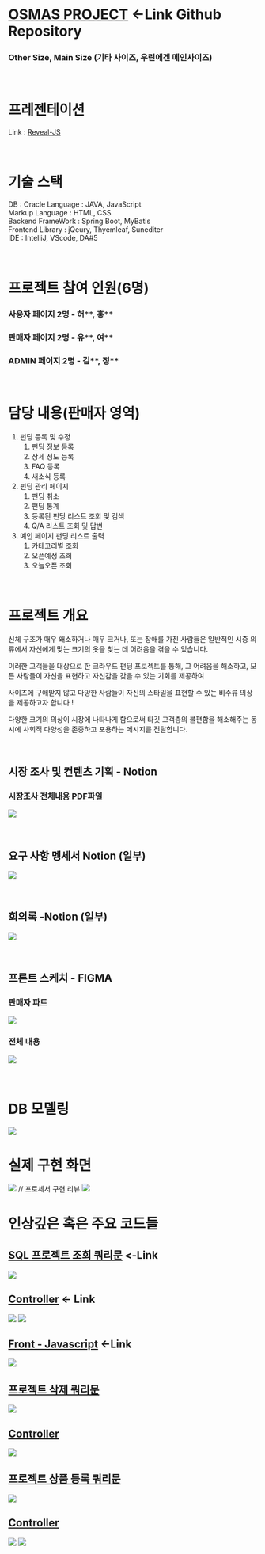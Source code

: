 # [OSMAS PROJECT](https://github.com/i-DLE1/OSMASbySpringBoot) <-Link Github Repository

### Other Size, Main Size (기타 사이즈, 우린에겐 메인사이즈)

<br>

# 프레젠테이션
Link : [Reveal-JS](https://yoosc89.github.io/DevStudy/Project/OSMAS/presentation/)

<br>

# 기술 스택
DB : Oracle
Language : JAVA, JavaScript  
Markup Language : HTML, CSS  
Backend FrameWork : Spring Boot, MyBatis  
Frontend Library : jQeury, Thyemleaf, Sunediter  
IDE : IntelliJ, VScode, DA#5


<br>

# 프로젝트 참여 인원(6명)
### 사용자 페이지 2명 - 허**, 홍**
### 판매자 페이지 2명 - 유**, 여** 
### ADMIN 페이지 2명 - 김**, 정**

<br>

# 담당 내용(판매자 영역)
1. 펀딩 등록 및 수정
   1. 펀딩 정보 등록
   2. 상세 정도 등록
   3. FAQ 등록
   4. 새소식 등록  
2. 펀딩 관리 페이지
   1. 펀딩 취소
   2. 펀딩 통계
   3. 등록된 펀딩 리스트 조회 및 검색
   4. Q/A 리스트 조회 및 답변
3. 몌인 페이지 펀딩 리스트 출력
   1. 카테고리별 조회
   2. 오픈예정 조회
   3. 오늘오픈 조회

<br>

# 프로젝트 개요

신체 구조가 매우 왜소하거나 매우 크거나, 또는 장애를 가진 사람들은 일반적인 시중 의류에서 자신에게 맞는 크기의 옷을 찾는 데 어려움을 겪을 수 있습니다.

이러한 고객들을 대상으로 한 크라우드 펀딩 프로젝트를 통해, 그 어려움을 해소하고, 모든 사람들이 자신을 표현하고 자신감을 갖을 수 있는 기회를 제공하여

사이즈에 구애받지 않고 다양한 사람들이 자신의 스타일을 표현할 수 있는 비주류 의상을 제공하고자 합니다 !

다양한 크기의 의상이 시장에 나타나게 함으로써 타깃 고객층의 불편함을 해소해주는 동시에 사회적 다양성을 존중하고 포용하는 메시지를 전달합니다.


<br>


## 시장 조사 및 컨텐츠 기획 - Notion
### [시장조사 전체내용 PDF파일](./presentation/files/Market-research.pdf)
![](./presentation/images/research-part.jpg)

<br>

<!-- ## 주요 기능 분석(담당영역) -->
<!-- ![](presentation/images/func.jpg) -->

## 요구 사항 멩세서 Notion (일부)
![](./presentation/images/reSpecification.jpg)

<br>

## 회의록 -Notion (일부)
![](./presentation/images/proceedings.jpg)

<br>

## 프론트 스케치 - FIGMA

### 판매자 파트
![](./presentation/images/my_fimga.jpg)


### 전체 내용

![](./presentation/images/figma_full.jpg)

<br>

# DB 모델링
![](./presentation/images/DB.jpg)

<!-- # DB 작명 -->
<!-- ![](presentation/images/DBName.jpg) -->

# 실제 구현 화면
![](./presentation/images/01.jpg) // 프로세서 구현 리뷰
![](./presentation/images/02.jpg)

# 인상깊은 혹은 주요 코드들
## [SQL 프로젝트 조회 쿼리문](https://github.com/i-DLE1/OSMASbySpringBoot/blob/6addba45050a01c39bc37c697712c0121bf0f36c/src/main/resources/mybatis/mapper/seller/ProjectMapper.xml#L142-L207) <-Link
![](./presentation/images/code3.jpg)

## [Controller](https://github.com/i-DLE1/OSMASbySpringBoot/blob/6addba45050a01c39bc37c697712c0121bf0f36c/src/main/java/com/idle/osmas/seller/controller/SaleListController.java#L54-L144) <- Link
![](./presentation/images/code1.jpg)
![](./presentation/images/code2.jpg)

## [Front - Javascript](https://github.com/i-DLE1/OSMASbySpringBoot/blob/6addba45050a01c39bc37c697712c0121bf0f36c/src/main/resources/static/js/seller/projectListView.js#L139-L172) <-Link
![](./presentation/images/code04.jpg)

## [프로젝트 삭제 쿼리문](https://github.com/i-DLE1/OSMASbySpringBoot/blob/6addba45050a01c39bc37c697712c0121bf0f36c/src/main/resources/mybatis/mapper/seller/ProjectMapper.xml#L337-L352)
![](./presentation/images/code06.jpg)

## [Controller](https://github.com/i-DLE1/OSMASbySpringBoot/blob/6addba45050a01c39bc37c697712c0121bf0f36c/src/main/java/com/idle/osmas/seller/controller/SellerController.java#L289-L318)
![](./presentation/images/code05.jpg)


## [프로젝트 상품 등록 쿼리문](https://github.com/i-DLE1/OSMASbySpringBoot/blob/6addba45050a01c39bc37c697712c0121bf0f36c/src/main/resources/mybatis/mapper/seller/ProductMapper.xml#L109-L129)
![](./presentation/images/code07.jpg)

## [Controller](https://github.com/i-DLE1/OSMASbySpringBoot/blob/6addba45050a01c39bc37c697712c0121bf0f36c/src/main/java/com/idle/osmas/seller/controller/RegistProjectController.java#L335-L409)
![](./presentation/images/code08.jpg)
![](./presentation/images/code09.jpg)